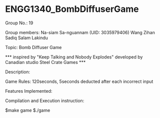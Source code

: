 # ENGG1340_BombDiffuserGame
Group No.: 19

Group members:
Na-siam Sa-nguannam (UID: 3035979406)
Wang Zihan
Sadiq Salam
Lakindu

Topic: Bomb Diffuser Game 

*** inspired by "Keep Talking and Nobody Explodes" developed by Canadian studio Steel Crate Games ***


Description:



Game Rules:
120seconds, 5seconds deducted after each incorrect input

Features Implemented:



Compilation and Execution instruction:

$make game
$./game

